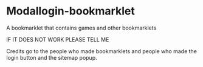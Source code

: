 # Modallogin-bookmarklet
A bookmarklet that contains games and other bookmarklets

IF IT DOES NOT WORK PLEASE TELL ME



Credits go to the people who made bookmarklets and people who made the login button and the sitemap popup.
